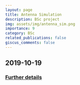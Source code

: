 ```yaml
---
layout: page
title: Antenna Simulation
description: BSc project
img: assets/img/antenna_sim.png
importance: 9
category: BSc
related_publications: false
giscus_comments: false
---
```

## 2019-10-19

### [Further details](https://github.com/RGAlavicheh/Simulation-of-Dipole-and-Horn-antennas-by-HFSS)
